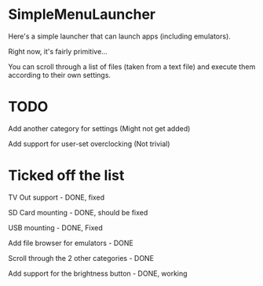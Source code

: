 SimpleMenuLauncher
==================

Here's a simple launcher that can launch apps (including emulators).

Right now, it's fairly primitive... 

You can scroll through a list of files (taken from a text file) and execute them according to their own settings.

TODO
====

Add another category for settings (Might not get added)

Add support for user-set overclocking (Not trivial)


Ticked off the list
====================

TV Out support - DONE, fixed

SD Card mounting - DONE, should be fixed

USB mounting - DONE, Fixed

Add file browser for emulators - DONE

Scroll through the 2 other categories - DONE

Add support for the brightness button - DONE, working
